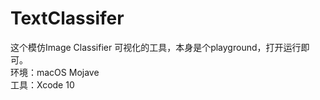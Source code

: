 # TextClassifer

这个模仿Image Classifier 可视化的工具，本身是个playground，打开运行即可。  
环境：macOS Mojave   
工具：Xcode 10  
